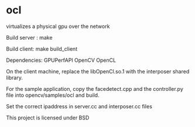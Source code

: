 ocl
===

virtualizes a physical gpu over the network


Build server :  make 

Build client: make build_client

Dependencies:
GPUPerfAPI
OpenCV
OpenCL

On the client machine, replace the libOpenCl.so.1 with the interposer shared library.

For the sample application, copy the facedetect.cpp and the controller.py file into opencv/samples/ocl and build.

Set the correct ipaddress in server.cc and interposer.cc files

This project is licensed under BSD
